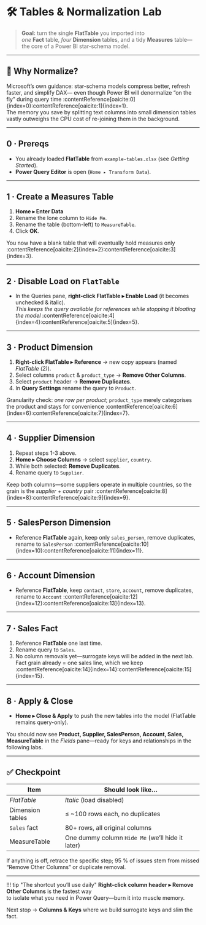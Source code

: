 # 🛠️ Tables & Normalization Lab

> **Goal:** turn the single **FlatTable** you imported into  
> *one* **Fact** table, *four* **Dimension** tables, and a tidy **Measures** table—  
> the core of a Power BI star-schema model.

---

## 🔎 Why Normalize?

Microsoft’s own guidance: star-schema models compress better, refresh faster, and simplify DAX— even though Power BI will denormalize “on the fly” during query time :contentReference[oaicite:0]{index=0}:contentReference[oaicite:1]{index=1}.  
The memory you save by splitting text columns into small dimension tables vastly outweighs the CPU cost of re-joining them in the background.

---

## 0 · Prereqs

* You already loaded **FlatTable** from `example-tables.xlsx` (see *Getting Started*).  
* **Power Query Editor** is open (`Home ▸ Transform Data`).

---

## 1 · Create a Measures Table

1. **Home ▸ Enter Data**  
2. Rename the lone column to `Hide Me`.  
3. Rename the table (bottom-left) to `MeasureTable`.  
4. Click **OK**.  

You now have a blank table that will eventually hold measures only :contentReference[oaicite:2]{index=2}:contentReference[oaicite:3]{index=3}.

---

## 2 · Disable Load on `FlatTable`

* In the Queries pane, **right-click FlatTable ▸ Enable Load** (it becomes unchecked & italic).  
  *This keeps the query available for references while stopping it bloating the model* :contentReference[oaicite:4]{index=4}:contentReference[oaicite:5]{index=5}.

---

## 3 · Product Dimension

1. **Right-click FlatTable ▸ Reference** → new copy appears (named *FlatTable (2)*).  
2. Select columns `product` & `product_type` → **Remove Other Columns**.  
3. Select `product` header → **Remove Duplicates**.  
4. In **Query Settings** rename the query to `Product`.  

Granularity check: *one row per product*; `product_type` merely categorises the product and stays for convenience :contentReference[oaicite:6]{index=6}:contentReference[oaicite:7]{index=7}.

---

## 4 · Supplier Dimension

1. Repeat steps 1-3 above.  
2. **Home ▸ Choose Columns** → select `supplier`, `country`.  
3. While both selected: **Remove Duplicates**.  
4. Rename query to `Supplier`.  

Keep both columns—some suppliers operate in multiple countries, so the grain is the *supplier + country* pair :contentReference[oaicite:8]{index=8}:contentReference[oaicite:9]{index=9}.

---

## 5 · SalesPerson Dimension

* Reference **FlatTable** again, keep only `sales_person`, remove duplicates, rename to `SalesPerson` :contentReference[oaicite:10]{index=10}:contentReference[oaicite:11]{index=11}.

---

## 6 · Account Dimension

* Reference **FlatTable**, keep `contact`, `store`, `account`, remove duplicates, rename to `Account` :contentReference[oaicite:12]{index=12}:contentReference[oaicite:13]{index=13}.

---

## 7 · Sales Fact

1. Reference **FlatTable** one last time.  
2. Rename query to `Sales`.  
3. No column removals yet—surrogate keys will be added in the next lab.  
   Fact grain already = one sales line, which we keep :contentReference[oaicite:14]{index=14}:contentReference[oaicite:15]{index=15}.

---

## 8 · Apply & Close

* **Home ▸ Close & Apply** to push the new tables into the model (FlatTable remains query-only).  

You should now see **Product, Supplier, SalesPerson, Account, Sales, MeasureTable** in the *Fields* pane—ready for keys and relationships in the following labs.

---

## ✅ Checkpoint

| Item | Should look like… |
|------|------------------|
| *FlatTable* | *Italic* (load disabled) |
| Dimension tables | ≤ ~100 rows each, no duplicates |
| `Sales` fact | 80+ rows, all original columns |
| MeasureTable | One dummy column `Hide Me` (we’ll hide it later) |

If anything is off, retrace the specific step; 95 % of issues stem from missed “Remove Other Columns” or duplicate removal.

---

!!! tip "The shortcut you’ll use daily"
    **Right-click column header ▸ Remove Other Columns** is the fastest way  
    to isolate what you need in Power Query—burn it into muscle memory.

Next stop → **Columns & Keys** where we build surrogate keys and slim the fact.
